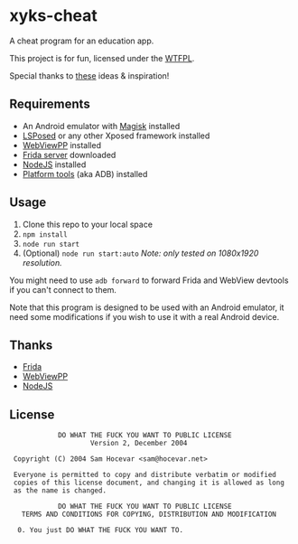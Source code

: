 # xyks-cheat

A cheat program for an education app.

This project is for fun, licensed under the [WTFPL](./LICENSE).

Special thanks to [th](https://github.com/xmexg/xyks)[es](https://github.com/FoskyM/XiaoYuanKouSuan_Tutorial)[e](https://github.com/Hawcett/XiaoYuanKouSuan_Frida_hook) ideas & inspiration!

## Requirements

* An Android emulator with [Magisk](https://github.com/Hawcett/XiaoYuanKouSuan_Frida_hook) installed
* [LSPosed](https://github.com/LSPosed/LSPosed) or any other Xposed framework installed
* [WebViewPP](https://github.com/WankkoRee/WebViewPP) installed
* [Frida server](https://github.com/frida/frida) downloaded
* [NodeJS](https://nodejs.org/) installed
* [Platform tools](https://developer.android.google.cn/tools/releases/platform-tools) (aka ADB) installed

## Usage

1. Clone this repo to your local space
2. `npm install`
3. `node run start`
4. (Optional) `node run start:auto` *Note: only tested on 1080x1920 resolution.*

You might need to use `adb forward` to forward Frida and WebView devtools if you can't connect to them.

Note that this program is designed to be used with an Android emulator, it need some modifications if you wish to use it with a real Android device.

## Thanks

* [Frida](https://github.com/frida/frida)
* [WebViewPP](https://github.com/WankkoRee/WebViewPP)
* [NodeJS](https://nodejs.org/)

## License
```plain
            DO WHAT THE FUCK YOU WANT TO PUBLIC LICENSE
                    Version 2, December 2004

 Copyright (C) 2004 Sam Hocevar <sam@hocevar.net>

 Everyone is permitted to copy and distribute verbatim or modified
 copies of this license document, and changing it is allowed as long
 as the name is changed.

            DO WHAT THE FUCK YOU WANT TO PUBLIC LICENSE
   TERMS AND CONDITIONS FOR COPYING, DISTRIBUTION AND MODIFICATION

  0. You just DO WHAT THE FUCK YOU WANT TO.
```